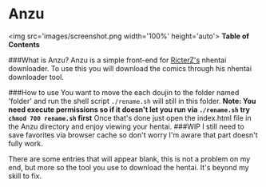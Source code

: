 # Anzu
<img src='images/screenshot.png width='100%' height='auto'>
**Table of Contents**


###What is Anzu?
Anzu is a simple front-end for [RicterZ's](https://github.com/RicterZ/nhentai "RicterZ's") nhentai downloader. To use this you will download the comics through his nhentai downloader tool. 

###How to use
You want to move the each doujin to the folder named 'folder' and run the shell script `./rename.sh` will still in this folder.
**Note: You need execute permissions so if it doesn't let you run via `./rename.sh` try `chmod 700 rename.sh` first**
Once that's done just open the index.html file in the Anzu directory and enjoy viewing your hentai.
###WIP
I still need to save favorites via browser cache so don't worry I'm aware that part doesn't fully work.

There are some entries that will appear blank, this is not a problem on my end, but more so the tool you use to download the hentai. It's beyond my skill to fix.
